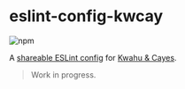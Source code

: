 # eslint-config-kwcay

![npm](https://img.shields.io/npm/v/eslint-config-kwcay)

A [shareable ESLint config](http://eslint.org/docs/developer-guide/shareable-configs) for [Kwahu & Cayes](https://kwcay.co).

> Work in progress.
